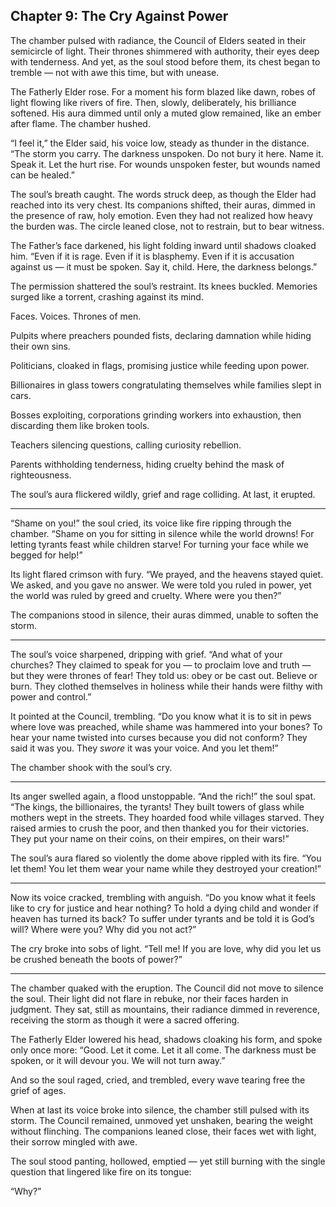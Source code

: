 ## Chapter 9: The Cry Against Power

The chamber pulsed with radiance, the Council of Elders seated in their semicircle of light. Their thrones shimmered with authority, their eyes deep with tenderness. And yet, as the soul stood before them, its chest began to tremble — not with awe this time, but with unease.

The Fatherly Elder rose. For a moment his form blazed like dawn, robes of light flowing like rivers of fire. Then, slowly, deliberately, his brilliance softened. His aura dimmed until only a muted glow remained, like an ember after flame. The chamber hushed.

“I feel it,” the Elder said, his voice low, steady as thunder in the distance. “The storm you carry. The darkness unspoken. Do not bury it here. Name it. Speak it. Let the hurt rise. For wounds unspoken fester, but wounds named can be healed.”

The soul’s breath caught. The words struck deep, as though the Elder had reached into its very chest. Its companions shifted, their auras, dimmed in the presence of raw, holy emotion. Even they had not realized how heavy the burden was. The circle leaned close, not to restrain, but to bear witness.

The Father’s face darkened, his light folding inward until shadows cloaked him. “Even if it is rage. Even if it is blasphemy. Even if it is accusation against us — it must be spoken. Say it, child. Here, the darkness belongs.”

The permission shattered the soul’s restraint. Its knees buckled. Memories surged like a torrent, crashing against its mind.

Faces. Voices. Thrones of men.

Pulpits where preachers pounded fists, declaring damnation while hiding their own sins.

Politicians, cloaked in flags, promising justice while feeding upon power. 

Billionaires in glass towers congratulating themselves while families slept in cars.

Bosses exploiting, corporations grinding workers into exhaustion, then discarding them like broken tools.

Teachers silencing questions, calling curiosity rebellion.

Parents withholding tenderness, hiding cruelty behind the mask of righteousness.

The soul’s aura flickered wildly, grief and rage colliding. At last, it erupted.

---

“Shame on you!” the soul cried, its voice like fire ripping through the chamber. “Shame on you for sitting in silence while the world drowns! For letting tyrants feast while children starve! For turning your face while we begged for help!”

Its light flared crimson with fury. “We prayed, and the heavens stayed quiet. We asked, and you gave no answer. We were told you ruled in power, yet the world was ruled by greed and cruelty. Where were you then?”

The companions stood in silence, their auras dimmed, unable to soften the storm.

---

The soul’s voice sharpened, dripping with grief. “And what of your churches? They claimed to speak for you — to proclaim love and truth — but they were thrones of fear! They told us: obey or be cast out. Believe or burn. They clothed themselves in holiness while their hands were filthy with power and control.”

It pointed at the Council, trembling. “Do you know what it is to sit in pews where love was preached, while shame was hammered into your bones? To hear your name twisted into curses because you did not conform? They said it was you. They *swore* it was your voice. And you let them!”

The chamber shook with the soul’s cry.

---

Its anger swelled again, a flood unstoppable. “And the rich!” the soul spat. “The kings, the billionaires, the tyrants! They built towers of glass while mothers wept in the streets. They hoarded food while villages starved. They raised armies to crush the poor, and then thanked you for their victories. They put your name on their coins, on their empires, on their wars!”

The soul’s aura flared so violently the dome above rippled with its fire. “You let them! You let them wear your name while they destroyed your creation!”

---

Now its voice cracked, trembling with anguish. “Do you know what it feels like to cry for justice and hear nothing? To hold a dying child and wonder if heaven has turned its back? To suffer under tyrants and be told it is God’s will? Where were you? Why did you not act?”

The cry broke into sobs of light. “Tell me! If you are love, why did you let us be crushed beneath the boots of power?”

---

The chamber quaked with the eruption. The Council did not move to silence the soul. Their light did not flare in rebuke, nor their faces harden in judgment. They sat, still as mountains, their radiance dimmed in reverence, receiving the storm as though it were a sacred offering.

The Fatherly Elder lowered his head, shadows cloaking his form, and spoke only once more:
“Good. Let it come. Let it all come. The darkness must be spoken, or it will devour you. We will not turn away.”

And so the soul raged, cried, and trembled, every wave tearing free the grief of ages.

When at last its voice broke into silence, the chamber still pulsed with its storm. The Council remained, unmoved yet unshaken, bearing the weight without flinching. The companions leaned close, their faces wet with light, their sorrow mingled with awe.

The soul stood panting, hollowed, emptied — yet still burning with the single question that lingered like fire on its tongue:

“Why?”
